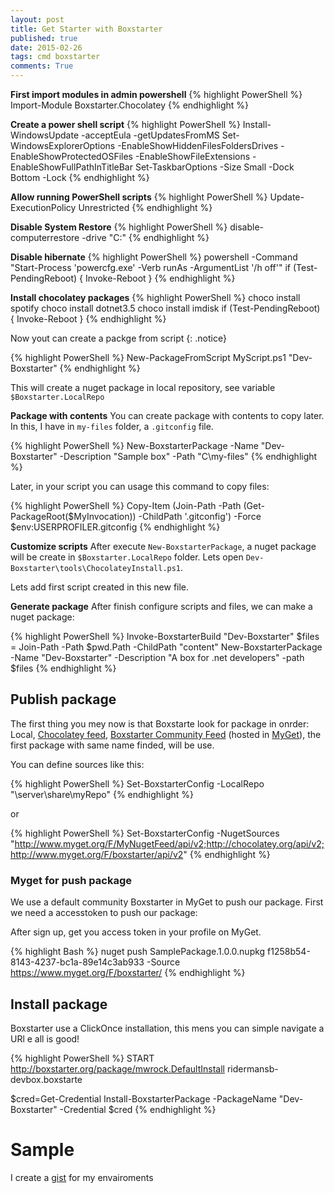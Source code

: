 ```yaml
---
layout: post
title: Get Starter with Boxstarter
published: true
date: 2015-02-26
tags: cmd boxstarter
comments: True
---
```


**First import modules in admin powershell**
{% highlight PowerShell %}
Import-Module Boxstarter.Chocolatey
{% endhighlight %}


**Create a power shell script**
{% highlight PowerShell %}
Install-WindowsUpdate -acceptEula -getUpdatesFromMS
Set-WindowsExplorerOptions -EnableShowHiddenFilesFoldersDrives -EnableShowProtectedOSFiles -EnableShowFileExtensions -EnableShowFullPathInTitleBar
Set-TaskbarOptions -Size Small -Dock Bottom -Lock
{% endhighlight %}

**Allow running PowerShell scripts**
{% highlight PowerShell %}
Update-ExecutionPolicy Unrestricted
{% endhighlight %}

**Disable System Restore**
{% highlight PowerShell %}
disable-computerrestore -drive "C:\"
{% endhighlight %}

**Disable hibernate**
{% highlight PowerShell %}
powershell -Command "Start-Process 'powercfg.exe' -Verb runAs -ArgumentList '/h off'"
if (Test-PendingReboot) { Invoke-Reboot }
{% endhighlight %}

**Install chocolatey packages**
{% highlight PowerShell %}
choco install spotify
choco install dotnet3.5
choco install imdisk
if (Test-PendingReboot) { Invoke-Reboot }
{% endhighlight %}

Now yout can create a packge from script
{: .notice}

{% highlight PowerShell %}
New-PackageFromScript MyScript.ps1 "Dev-Boxstarter"
{% endhighlight %}

This will create a nuget package in local repository, see variable `$Boxstarter.LocalRepo`

**Package with contents**
You can create package with contents to copy later.
In this, I have in `my-files` folder, a `.gitconfig` file.

{% highlight PowerShell %}
New-BoxstarterPackage -Name "Dev-Boxstarter" -Description "Sample box" -Path "C\my-files"
{% endhighlight %}

Later, in your script you can usage this command to copy files:

{% highlight PowerShell %}
Copy-Item (Join-Path -Path (Get-PackageRoot($MyInvocation)) -ChildPath '.gitconfig') -Force $env:USERPROFILER\.gitconfig
{% endhighlight %}

**Customize scripts**
After execute `New-BoxstarterPackage`, a nuget package will be create in `$Boxstarter.LocalRepo` folder. Lets open `Dev-Boxstarter\tools\ChocolateyInstall.ps1`.

Lets add first script created in this new file.

**Generate package**
After finish configure scripts and files, we can make a nuget package:

{% highlight PowerShell %}
Invoke-BoxstarterBuild "Dev-Boxstarter"
$files = Join-Path -Path $pwd.Path -ChildPath "content"
New-BoxstarterPackage -Name "Dev-Boxstarter" -Description "A box for .net developers" -path $files
{% endhighlight %}

## Publish package

The first thing you mey now is that Boxstarte look for package in onrder: Local, [Chocolatey feed](http://chocolatey.org/packages), [Boxstarter Community Feed](https://www.myget.org/gallery/boxstarter) (hosted in [MyGet](http://myget.org/)), the first package with same name finded, will be use.

You can define sources like this:

{% highlight PowerShell %}
Set-BoxstarterConfig -LocalRepo "\\server\share\myRepo"
{% endhighlight %}

or

{% highlight PowerShell %}
Set-BoxstarterConfig -NugetSources "http://www.myget.org/F/MyNugetFeed/api/v2;http://chocolatey.org/api/v2;http://www.myget.org/F/boxstarter/api/v2"
{% endhighlight %}

### Myget for push package

We use a default community Boxstarter in MyGet to push our package.
First we need a accesstoken to push our package:

After sign up, get you access token in your profile on MyGet.

{% highlight Bash %}
nuget push SamplePackage.1.0.0.nupkg f1258b54-8143-4237-bc1a-89e14c3ab933 -Source https://www.myget.org/F/boxstarter/
{% endhighlight %}

## Install package
Boxstarter use a ClickOnce installation, this mens you can simple navigate a URl e all is good!

{% highlight PowerShell %}
START http://boxstarter.org/package/mwrock.DefaultInstall
ridermansb-devbox.boxstarte

$cred=Get-Credential
Install-BoxstarterPackage -PackageName "Dev-Boxstarter" -Credential $cred
{% endhighlight %}

# Sample

I create a [gist](https://gist.github.com/Ridermansb/284d4b628785ec5c00d1#file-readme-md) for my envairoments
